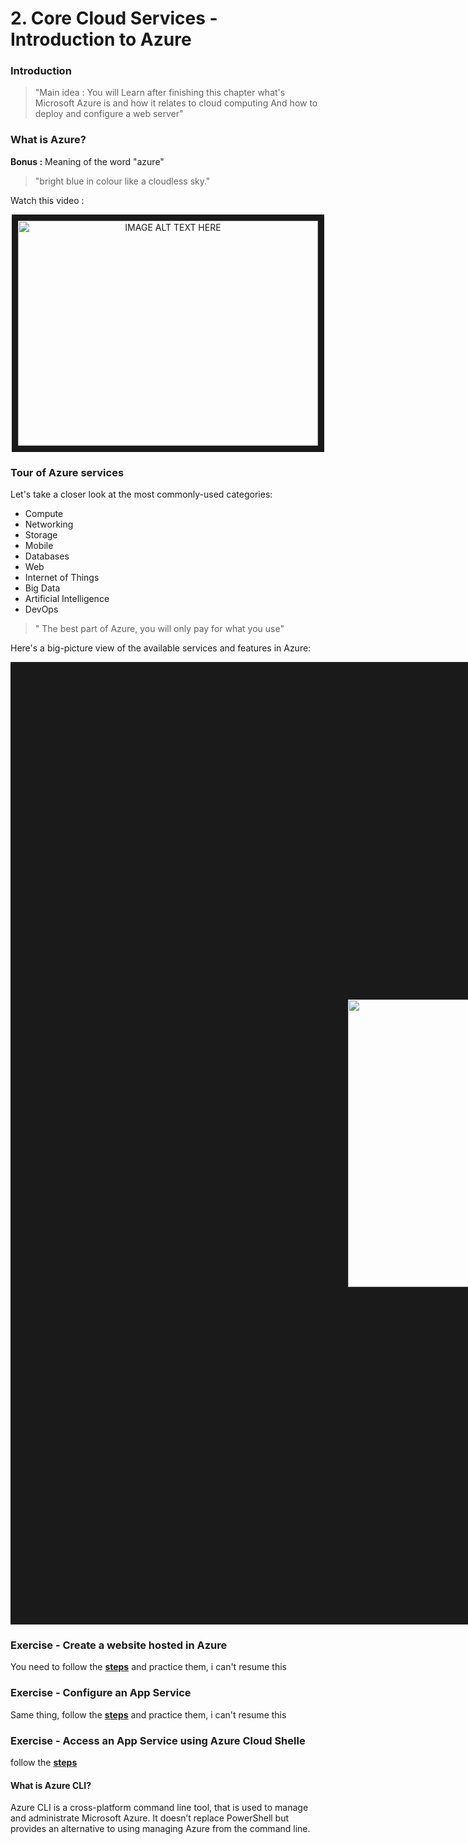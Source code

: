 # 2. Core Cloud Services - Introduction to Azure

### Introduction

> "Main idea : You will Learn after finishing this chapter what's Microsoft Azure is and how it relates to cloud computing
And how to deploy and configure a web server"

### What is Azure?

**Bonus :** Meaning of the word "azure" 

>"bright blue in colour like a cloudless sky."

Watch this video :

<div align="center">
<a  href="http://www.youtube.com/watch?feature=player_embedded&v=KXkBZCe699A
" target="_blank"><img src="https://i.ytimg.com/vi/KXkBZCe699A/maxresdefault.jpg" 
alt="IMAGE ALT TEXT HERE" width="480" height="360" border="10" /></a>
</div>

### Tour of Azure services

Let's take a closer look at the most commonly-used categories:

- Compute
- Networking
- Storage
- Mobile
- Databases
- Web
- Internet of Things
- Big Data
- Artificial Intelligence
- DevOps

> " The best part of Azure, you will only pay for what you use"

Here's a big-picture view of the available services and features in Azure:

<div align="center">
<img src="https://docs.microsoft.com/en-us/learn/modules/welcome-to-azure/media/3-azure-services.png#lightbox" 
alt="IMAGE ALT TEXT HERE" width="720" height="460" border="540" />
</div>

### Exercise - Create a website hosted in Azure

You need to follow the **[steps](https://docs.microsoft.com/en-us/learn/modules/welcome-to-azure/4-exercise-create-website)** and practice them, i can't resume this 

### Exercise - Configure an App Service

Same thing, follow the **[steps](https://docs.microsoft.com/fr-fr/learn/modules/welcome-to-azure/5-exercise-configure-app-service)** and practice them, i can't resume this 

### Exercise - Access an App Service using Azure Cloud Shelle

follow the  **[steps](https://docs.microsoft.com/en-us/learn/modules/welcome-to-azure/6-exercise-cloud-shell)**

#### What is Azure CLI?

Azure CLI is a cross-platform command line tool, that is used to manage and administrate Microsoft Azure. It doesn’t replace PowerShell but provides an alternative to using managing Azure from the command line. 
